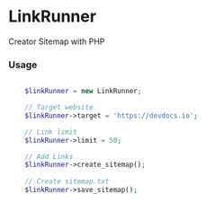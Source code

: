 # LinkRunner
Creator Sitemap with PHP


### Usage 

```php

	$linkRunner = new LinkRunner;

    // Target website
	$linkRunner->target = 'https://devdocs.io';

    // Link limit
	$linkRunner->limit = 50;

    // Add Links 
	$linkRunner->create_sitemap();
    
    // Create sitemap.txt
    $linkRunner->save_sitemap(); 
    
```